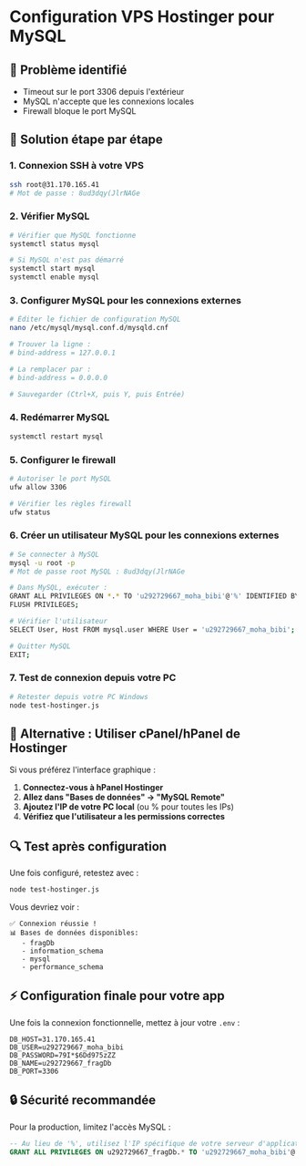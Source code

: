 # Configuration VPS Hostinger pour MySQL

## 🎯 Problème identifié
- Timeout sur le port 3306 depuis l'extérieur
- MySQL n'accepte que les connexions locales
- Firewall bloque le port MySQL

## 🔧 Solution étape par étape

### 1. Connexion SSH à votre VPS
```bash
ssh root@31.170.165.41
# Mot de passe : 8ud3dqy(JlrNAGe
```

### 2. Vérifier MySQL
```bash
# Vérifier que MySQL fonctionne
systemctl status mysql

# Si MySQL n'est pas démarré
systemctl start mysql
systemctl enable mysql
```

### 3. Configurer MySQL pour les connexions externes
```bash
# Éditer le fichier de configuration MySQL
nano /etc/mysql/mysql.conf.d/mysqld.cnf

# Trouver la ligne :
# bind-address = 127.0.0.1

# La remplacer par :
# bind-address = 0.0.0.0

# Sauvegarder (Ctrl+X, puis Y, puis Entrée)
```

### 4. Redémarrer MySQL
```bash
systemctl restart mysql
```

### 5. Configurer le firewall
```bash
# Autoriser le port MySQL
ufw allow 3306

# Vérifier les règles firewall
ufw status
```

### 6. Créer un utilisateur MySQL pour les connexions externes
```bash
# Se connecter à MySQL
mysql -u root -p
# Mot de passe root MySQL : 8ud3dqy(JlrNAGe

# Dans MySQL, exécuter :
GRANT ALL PRIVILEGES ON *.* TO 'u292729667_moha_bibi'@'%' IDENTIFIED BY '79I*$6Dd975zZZ';
FLUSH PRIVILEGES;

# Vérifier l'utilisateur
SELECT User, Host FROM mysql.user WHERE User = 'u292729667_moha_bibi';

# Quitter MySQL
EXIT;
```

### 7. Test de connexion depuis votre PC
```bash
# Retester depuis votre PC Windows
node test-hostinger.js
```

## 🚀 Alternative : Utiliser cPanel/hPanel de Hostinger

Si vous préférez l'interface graphique :

1. **Connectez-vous à hPanel Hostinger**
2. **Allez dans "Bases de données" → "MySQL Remote"**
3. **Ajoutez l'IP de votre PC local** (ou % pour toutes les IPs)
4. **Vérifiez que l'utilisateur a les permissions correctes**

## 🔍 Test après configuration

Une fois configuré, retestez avec :
```bash
node test-hostinger.js
```

Vous devriez voir :
```
✅ Connexion réussie !
📊 Bases de données disponibles:
   - fragDb
   - information_schema
   - mysql
   - performance_schema
```

## ⚡ Configuration finale pour votre app

Une fois la connexion fonctionnelle, mettez à jour votre `.env` :
```env
DB_HOST=31.170.165.41
DB_USER=u292729667_moha_bibi
DB_PASSWORD=79I*$6Dd975zZZ
DB_NAME=u292729667_fragDb
DB_PORT=3306
```

## 🔒 Sécurité recommandée

Pour la production, limitez l'accès MySQL :
```sql
-- Au lieu de '%', utilisez l'IP spécifique de votre serveur d'application
GRANT ALL PRIVILEGES ON u292729667_fragDb.* TO 'u292729667_moha_bibi'@'VOTRE_IP_SERVEUR_APP';
```
